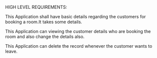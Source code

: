 
HIGH LEVEL REQUIREMENTS:

  This Application shall have basic details regarding the customers for booking a room.It takes some details.	
  
  This Application can viewing the customer details who are booking the room and also change the details also.
  
  This Application can delete the record whenever the customer wants to leave.
 

